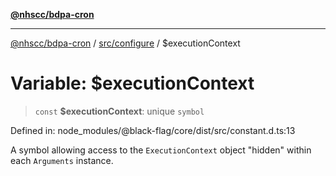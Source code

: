 [**@nhscc/bdpa-cron**](../../../README.md)

***

[@nhscc/bdpa-cron](../../../README.md) / [src/configure](../README.md) / $executionContext

# Variable: $executionContext

> `const` **$executionContext**: unique `symbol`

Defined in: node\_modules/@black-flag/core/dist/src/constant.d.ts:13

A symbol allowing access to the `ExecutionContext` object "hidden" within
each `Arguments` instance.
